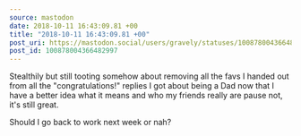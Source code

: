 ```yaml
---
source: mastodon
date: 2018-10-11 16:43:09.81 +00
title: "2018-10-11 16:43:09.81 +00"
post_uri: https://mastodon.social/users/gravely/statuses/100878004366482997
post_id: 100878004366482997
---
```

Stealthily but still tooting somehow about removing all the favs I handed out from all the "congratulations!" replies I got about being a Dad now that I have a better idea what it means and who my friends really are pause not, it's still great.

Should I go back to work next week or nah?


